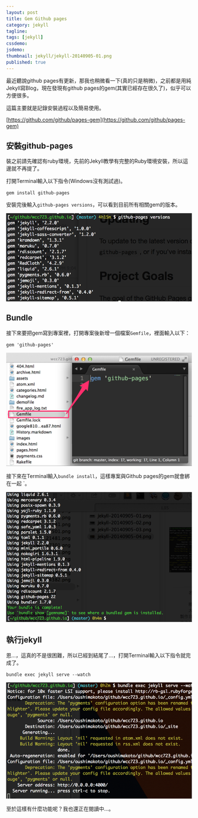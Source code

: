 ```yaml
---
layout: post
title: Gem Github pages
category: jekyll
tagline:
tags: [jekyll]
cssdemo:
jsdemo:
thumbnail: jekyll/jekyll-20140905-01.png
published: true
---
```


最近聽說github pages有更新，那我也稍微看一下(真的只是稍微)，之前都是用純Jekyll寫Blog，現在發現有github pages的gem(其實已經存在很久了)，似乎可以方便很多。

這篇主要就是記錄安裝過程以及簡易使用。

[https://github.com/github/pages-gem](https://github.com/github/pages-gem)

<!-- more -->

## 安裝github-pages

裝之前請先確認有ruby環境，先前的Jekyll教學有完整的Ruby環境安裝，所以這邊就不再提了。

打開Terminal輸入以下指令(Windows沒有測試過)。

	gem install github-pages

安裝完後輸入`github-pages versions`，可以看到目前所有相關gem的版本。

![](/images/jekyll/jekyll-20140905-02.png)

## Bundle

接下來要把gem寫到專案裡，打開專案後新增一個檔案`Gemfile`，裡面輸入以下：

	gem 'github-pages'

![](/images/jekyll/jekyll-20140905-03.png)

接下來在Terminal輸入`bundle install`，這樣專案與Github pages的gem就會綁在一起
`。

![](/images/jekyll/jekyll-20140905-05.png)

## 執行jekyll

恩...，這真的不是很困難，所以已經到結尾了...，打開Terminal輸入以下指令就完成了。

	bundle exec jekyll serve --watch

![](/images/jekyll/jekyll-20140905-04.png)

至於這樣有什麼功能呢？我也還正在閱讀中...。
